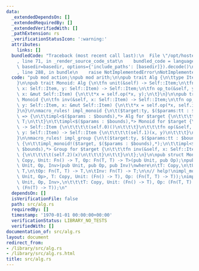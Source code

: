 ```yaml
---
data:
  _extendedDependsOn: []
  _extendedRequiredBy: []
  _extendedVerifiedWith: []
  _pathExtension: rs
  _verificationStatusIcon: ':warning:'
  attributes:
    links: []
  bundledCode: "Traceback (most recent call last):\n  File \"/opt/hostedtoolcache/Python/3.9.1/x64/lib/python3.9/site-packages/onlinejudge_verify/documentation/build.py\"\
    , line 71, in _render_source_code_stat\n    bundled_code = language.bundle(stat.path,\
    \ basedir=basedir, options={'include_paths': [basedir]}).decode()\n  File \"/opt/hostedtoolcache/Python/3.9.1/x64/lib/python3.9/site-packages/onlinejudge_verify/languages/rust.py\"\
    , line 288, in bundle\n    raise NotImplementedError\nNotImplementedError\n"
  code: "pub mod action;\npub mod arith;\n\npub trait Alg {\n\ttype Item: Copy;\n\
    }\n\npub trait Monoid: Alg {\n\tfn unit(&self) -> Self::Item;\n\tfn op(&self,\
    \ x: Self::Item, y: Self::Item) -> Self::Item;\n\tfn op_to(&self, y: Self::Item,\
    \ x: &mut Self::Item) {\n\t\t*x = self.op(*x, y);\n\t}\n}\n\npub trait Group:\
    \ Monoid {\n\tfn inv(&self, x: Self::Item) -> Self::Item;\n\tfn op_inv_to(&self,\
    \ y: Self::Item, x: &mut Self::Item) {\n\t\t*x = self.op(*x, self.inv(y))\n\t\
    }\n}\n\nmacro_rules! impl_monoid {\n\t($target:ty, $($params:tt : $bounds:tt),*)\
    \ => {\n\t\timpl<$($params : $bounds),*> Alg for $target {\n\t\t\ttype Item =\
    \ T;\n\t\t}\n\t\timpl<$($params : $bounds),*> Monoid for $target {\n\t\t\tfn unit(&self)\
    \ -> Self::Item {\n\t\t\t\t(self.0)()\n\t\t\t}\n\t\t\tfn op(&self, x: Self::Item,\
    \ y: Self::Item) -> Self::Item {\n\t\t\t\t(self.1)(x, y)\n\t\t\t}\n\t\t}\n\t};\n\
    }\n\nmacro_rules! impl_group {\n\t($target:ty, $($params:tt : $bounds:tt),*) =>\
    \ {\n\t\timpl_monoid!($target, $($params : $bounds),*);\n\t\timpl<$($params :\
    \ $bounds),*> Group for $target {\n\t\t\tfn inv(&self, x: Self::Item) -> Self::Item\
    \ {\n\t\t\t\t(self.2)(x)\n\t\t\t}\n\t\t}\n\t};\n}\n\npub struct MonoidImpl<T:\
    \ Copy, Unit: Fn() -> T, Op: Fn(T, T) -> T>(pub Unit, pub Op);\npub struct GroupImpl<T,\
    \ Unit, Op, Inv>(pub Unit, pub Op, pub Inv)\nwhere\n\tT: Copy,\n\tUnit: Fn() ->\
    \ T,\n\tOp: Fn(T, T) -> T,\n\tInv: Fn(T) -> T;\n\n// help!\nimpl_monoid!(MonoidImpl<T,\
    \ Unit, Op>, T: Copy, Unit: (Fn() -> T), Op: (Fn(T, T) -> T));\nimpl_group!(GroupImpl<T,\
    \ Unit, Op, Inv>,\n\t\t\tT: Copy, Unit: (Fn() -> T), Op: (Fn(T, T) -> T), Inv:\
    \ (Fn(T) -> T));\n"
  dependsOn: []
  isVerificationFile: false
  path: src/alg.rs
  requiredBy: []
  timestamp: '1970-01-01 00:00:00+00:00'
  verificationStatus: LIBRARY_NO_TESTS
  verifiedWith: []
documentation_of: src/alg.rs
layout: document
redirect_from:
- /library/src/alg.rs
- /library/src/alg.rs.html
title: src/alg.rs
---
```

